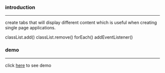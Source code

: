### introduction
---

create tabs that will display different content which is useful when creating single page applications.

classList.add()
classList.remove()
forEach()
addEventListener()

### demo
---

click [here](https://almousaz.github.io/tab-project-repo/) to see demo

